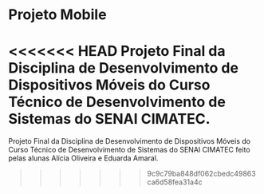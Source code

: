 # Projeto Mobile
<<<<<<< HEAD
Projeto Final da Disciplina de Desenvolvimento de Dispositivos Móveis do Curso Técnico de Desenvolvimento de Sistemas do SENAI CIMATEC.
=======
Projeto Final da Disciplina de Desenvolvimento de Dispositivos Móveis do Curso Técnico de Desenvolvimento de Sistemas do SENAI CIMATEC feito pelas alunas Alícia Oliveira e Eduarda Amaral.
>>>>>>> 9c9c79ba848df062cbedc49863ca6d58fea31a4c
